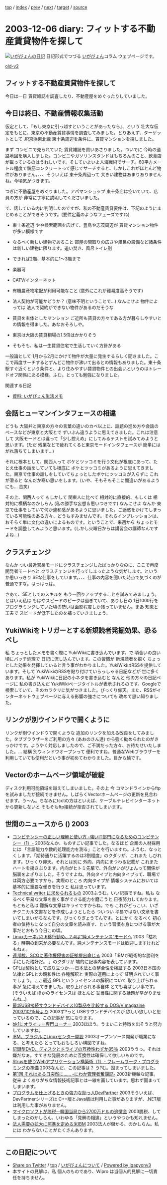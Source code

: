 [top](../index.html) 
 / [index](index.html) 
 / [prev](ig031205.html) 
 / [next](ig031207.html) 
 / [target](http://www.igapyon.jp/igapyon/diary/2003/ig031206.html) 
 / [source](https://github.com/igapyon/diary/blob/master/2003/ig031206.src.md) 

2003-12-06 diary: フィットする不動産賃貸物件を探して
=====================================================================================================
[![いがぴょんの日記](http://www.igapyon.jp/igapyon/diary/images/iga200306s.jpg "いがぴょん")](http://www.igapyon.jp/igapyon/diary/memo/memoigapyon.html) 日記形式でつづる [いがぴょん](http://www.igapyon.jp/igapyon/diary/memo/memoigapyon.html)コラム ウェブページです。

[old-v2](ig031206-orig.html)

## フィットする不動産賃貸物件を探して

今日は一日 賃貸雑誌を調査したり、不動産屋をめぐったりしていました。


## 今日は終日、不動産情報収集活動

仮定として、『もし東京に引っ越すということがあったなら』、という 壮大な仮定をもとに、東京の不動産賃貸事情を調査してみました。とりあえず、ターゲットとして JR京浜東北線 東十条周辺を条件に、賃貸マンションを探しました。

まず コンビニで売られていた 賃貸雑誌を買いあさりました。ついでに 今時の道路地図を購入しました。コンビニやガソリンスタンドはもちろんのこと、飲食店が載っているのはうれしいです。そしていよいよ人海戦術でサーチ。60平方メートル程度で鉄筋コンクリートって感じでサーチすると、しかしこれがほとんど物件がありません。、、、そういえば 東十条周辺って 大きい建物はあまりありませんね。今頃気がつきます。

つぎに不動産屋をめぐりました。アパマンショップ 東十条店は空いていて、店員の方が 非常に丁寧に説明してくださいました。

で、話している内に判明したのですが、私の不動産賃貸要件は、下記のようにまとめることができそうです。(要件定義のようなフェーズですね)

* 東十条近辺
  やや検索範囲を広げて、豊島や志茂周辺が 賃貸マンション物件が多い模様です
  
* なるべく新しい建物であること
  部屋の間取りの広さや風呂の設備など諸条件は新しい建物に限ります。追い焚き、風呂トイレ別
  
* できれば2階、基本的に1～3階まで
  
* 楽器可
  
* CATV/インターネット
  
* 有機農産物宅配が利用可能なこと
  (意外にこれが難易度高そうです)
  
* 法人契約が可能かどうか？ (意味不明ということで…)
  なんにせよ 物件によっては 法人で契約ができない物件があるのだそうな
  
* 賃貸を主体としたマンション
  ご近所も賃貸の方々である方が暮らしやすいとの情報を得ました。あなおそろしや。
  
* 東京は大阪の賃貸相場の1.5倍はかかりそう
  
* そもそも、私は一生賃貸住宅で生活していく方針がある

一般論として 1月から2月にかけて物件が大量に発生するらしく聞きました。ここで再度サーチするとずんどこ物件が沸いて出るとの情報もありました。東十条駅すぐ近くという条件と、より住みやすい賃貸物件との出会いというのはトレードオフ関係にある模様。ふむ。とっても勉強になりました。

関連する日記

* [資料: いがぴょん生活メモ](../memo/memolife.html)

## 会話ヒューマンインタフェースの相違

どうも 大阪弁と東京の方々の言葉の違いのカベ以上に、話題の進め方や会話のペースなどが東京と大阪とで ずいぶん違うように思えてきました。これは注意して 大阪モードとは違って「少し控えめ」にしてみるテストを試みてみようと思います。(ただ 残業などで疲れてくると東京モードインタフェースが 簡単にはがれ落ちてしまいます…)

それに根本として、関西人って ボケとツッコミを行う文化が根底にあって、たとえ仕事の話をしていても根底に ボケとツッコミがあるように思えてきました。東京で仕事の話しをしていてちょっとしたボケにツッコミが入らずに これが滑ると なんだか寒い思いをします。(いや、そもそもそこに間違いがあるようにも… 苦笑)

その上、関西人って もしかして 関東人に比べて 相対的に直接的、もしくは 相対的に横柄なのかしらん (私の勝手な妄想＆思いつきです) なんにせよ なんか 東京で仕事をしていて何か違和感があるように思いました。ご迷惑をかけてしまっている可能性のある方々、どうもすみませんです。それらインプレッションは、おそらく単に文化の違いによるものです。ということで、来週から ちょっとモードを調整してみようと思います。(しかし火曜日からは講習会の講師なんですよね…)

## クラスチェンジ

なんか つい最近営業モードにクラスチェンジしたばっかりなのに、ここで再度開発者モードへと クラスチェンジを行ってしまったような気がします。というか思いっきり SEな仕事をしています。、、、仕事の内容を聞いた時点で気づくのが普通ですな。はっはっは。

さあて、SEとしてのスキルを もう一回りアップすることを試みてみましょう。とはいえ私は もはやスピードのピークは過ぎていて、ありし日の 1日1000行をプログラミングしていた頃の勢いは面影程度しか残っていません。まあ 知恵と工夫で スピードが低下したのを補っていきましょう。

## YukiWikiをトリガーとする新規読者発掘効果、恐るべし

私 ちょっとしたメモを書く際に YukiWikiに書き込んでいます。で 頃合いの良い頃にバッチ処理で 日記に流し込んでいます。この習慣が 新規読者を招く ちょっとした効果を発揮していると言う事がわかりました。YukiWikiはRSSを提供しています。そして
YukiWikiのRSSを貼り付けていらっしゃる日記などが 世に多くあります。私が
YukiWikiに日記の小ネタを書き込むと なんと 他の方々の日記ページに 私の書き込んだ
YukiWikiページタイトルが表示されるのです。Googleで検索していて、そのカラクリに気がつきました。びっくり仰天。また、RSSがインターネットウェブページに与える影響の強さについても 改めて思い知りました。

## リンクが別ウインドウで開くように

リンクが別ウインドウで開くような 追加のリンクを加える改良をしてみました。タブブラウザーをご利用の方々
(あおのさん達) から強く勧められたのがきっかけです。ようやく対応しましたので、ご不満だった方々、お待たせいたしました。… 結構 別ウィンドウオープンって 便利ですね。普通なWebブラウザーを利用していても便利だという事が初めてわかりました。目から鱗です。

## Vectorのホームページ領域が破綻

ディスク利用可能領域を越えてしまいました。その上 今 コマンドラインからftpを試みましたが接続できません。しばらくVectorホームページの更新を見合わせます。う～ん。ちなみにtcctの方はといえば、ケーブルテレビインターネットから更新しないと そもそもftp接続が拒否されてしまいます。

## 世間のニュースから () 2003

* [コンピテンシーの正しい理解と使い方 -強いIT部門になるためのコンピテンシー（1）-](http://www.atmarkit.co.jp/fbiz/cstaff/serial/competency/01/01.html)  2003なんか、ものすごい記事でした。なるほど 企業の人材採用には 「言語能力や数的処理能力を測る」ことを行いますね。ふうむ、なっとくします。「期待通りに活躍するのは3割程度」のクダリが、これまた しびれます。びっくり仰天。それとは別に 外向、内向にまつわる記載が これまたハートを揺さぶります。内向がヒトミ先輩で、外向がいがぴょんって関係が 脳裏をよぎりました。そうですよね。外向タイプと内向タイプって、職場では両方必要ですから。実際のところ 内向タイプが 情報システムにおいては 基本的に重要な働きを行うと 私は思っています。
* [Technical writer に求められるもの](http://www.wnishida.com/~wmemo/?date=20031202#p01)  2003ふうむ。いい記事ですね。私も なるべく平易な文章を書く事ができる能力を磨こうと 日夜努力しております。もともと私は 難解な文章はキライですからね。でも これがどっこい、いざ テクニカル文書などを作成しようとしたら ついつい 平易ではない文章を書いてしまいがちなんです。びっくりぎょうてんです。とにかく なるべく 初心者の気持ちになって自分の文章を読み直す、という習慣を身につける事が大事だとおもう今日この頃。
* [Linuxカーネル2.6移行勧め、2.4は“純メンテナンス”モードへ](http://www.zdnet.co.jp/news/0312/06/nebt_08.html)  2003「枯れる」時期の到来が必要なんです。純メンテナンスモードは歓迎しますけれどもねぇ。
* [連邦裁、SCOに著作権侵害の証拠提出命じる](http://www.zdnet.co.jp/news/0312/06/nebt_10.html)  2003「IBMが戦術的な勝利を手にした格好だ。 」のクダリが 端的に記事内容を表しています。
* [GPLは契約として成り立つか---日本法との整合性を検証する](http://japan.cnet.com/news/ent/story/0,2000047623,20062500,00.htm)  2003日本国の法律とGPLとの親和性は 各種解釈と 実際の運用によって 証明されていく事でしょう。ここ最近 GPLというライセンスの解釈について 取り上げられる事が 急に増えてきました。取り上げられる事自体 とても喜ばしい事です。(そういえば ほかのライセンスは ほとんど 妥当性に関する話題が挙がりませんね…)
* [最新USB接続サウンドデバイス10製品を比較する DOS/V magazine 2003/10/15号より](http://www.sbpnet.jp/vwalker/series/testlab/art.asp?newsid=5959)  2003ず?っと USBサウンドデバイスが 欲しい欲しいと思っているので、この記事が 気になります。
* [bk1にオライリー専門コーナー](http://www.zdnet.co.jp/news/0312/05/njbt_03.html)  2003ほほう。うまいこと特徴を出そうと努力していますね。
* [IBM、ブラジルにLinuxセンター開設](http://www.zdnet.co.jp/news/0312/06/nebt_02.html)  2003オープンソース開発が職業になる、と考えたら とってもおもしろい構図ですね。
* [記録型DVD、ディスクとドライブの互換性わずか85％](http://www.zdnet.co.jp/news/0312/06/nebt_07.html)  2003ううっ。それは嫌だなぁ。すてきな発展のために互換性は確保して欲しいものです。
* [Strusを使うWebアプリケーション構築術（1）- フレームワーク・プログラミングの準備](http://www.atmarkit.co.jp/fjava/rensai3/struts01/struts01_1.html)  2003なんだ、この記事は？ う?む。固まってしまいました。
* [第1回 それはある日突然に…… -にわか管理者奮闘記-](http://www.atmarkit.co.jp/fsecurity/rensai/beginner01/beginner01.html)  2003新機軸な記事。従来 よくありがちな情報技術記事とは一線を画しています。思わず固まってしまいます。
* [プログラムを仕上げるときの強力な助っ人DevPartner](http://www.atmarkit.co.jp/fdotnet/tools/devpartner/devpartner_01.html)  2003そういえば、DevPartnerシリーズは C++版とJava版は利用した事がありますが、.NET版は利用した事がありません。
* [マイクロソフトが脱税--韓国当局から2700万ドルの追徴金](http://japan.cnet.com/news/media/story/0,2000047715,20062498,00.htm)  2003脱税、してしまったのかしらん。いわゆる「見解の相違」というやつかも知れません。
* [法人需要の拡大に照準を定める米IBM](http://japan.cnet.com/news/ent/story/0,2000047623,20062496,00.htm)  2003法人が儲かる、のかしらん。私には わからないことがたくさんあります。


----------------------------------------------------------------------------------------------------

## この日記について

* [Share on Twitter](https://twitter.com/intent/tweet?hashtags=igapyon%2Cdiary%2C%E3%81%84%E3%81%8C%E3%81%B4%E3%82%87%E3%82%93&text=%E3%83%95%E3%82%A3%E3%83%83%E3%83%88%E3%81%99%E3%82%8B%E4%B8%8D%E5%8B%95%E7%94%A3%E8%B3%83%E8%B2%B8%E7%89%A9%E4%BB%B6%E3%82%92%E6%8E%A2%E3%81%97%E3%81%A6&url=http%3A%2F%2Fwww.igapyon.jp%2Figapyon%2Fdiary%2F2003%2Fig031206.html) / [top](../index.html) / [いがぴょんについて](http://www.igapyon.jp/igapyon/diary/memo/memoigapyon.html) / [Powered by Igapyonv3](https://github.com/igapyon/igapyonv3)
* 本サイトの見解は、私 個人のものであり、Wipro は当個人的見解に一切責任を持ちません。 
